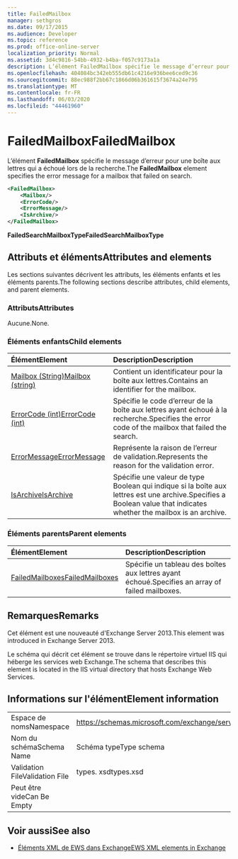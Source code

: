 ```yaml
---
title: FailedMailbox
manager: sethgros
ms.date: 09/17/2015
ms.audience: Developer
ms.topic: reference
ms.prod: office-online-server
localization_priority: Normal
ms.assetid: 3d4c9816-54bb-4932-b4ba-f057c9173a1a
description: L’élément FailedMailbox spécifie le message d’erreur pour une boîte aux lettres qui a échoué lors de la recherche.
ms.openlocfilehash: 404084bc342eb555db61c4216e936bee6ced9c36
ms.sourcegitcommit: 88ec988f2bb67c1866d06b361615f3674a24e795
ms.translationtype: MT
ms.contentlocale: fr-FR
ms.lasthandoff: 06/03/2020
ms.locfileid: "44461960"
---
```

# <a name="failedmailbox"></a><span data-ttu-id="b6e84-103">FailedMailbox</span><span class="sxs-lookup"><span data-stu-id="b6e84-103">FailedMailbox</span></span>

<span data-ttu-id="b6e84-104">L’élément **FailedMailbox** spécifie le message d’erreur pour une boîte aux lettres qui a échoué lors de la recherche.</span><span class="sxs-lookup"><span data-stu-id="b6e84-104">The **FailedMailbox** element specifies the error message for a mailbox that failed on search.</span></span> 
  
```XML
<FailedMailbox>
    <Mailbox/>
    <ErrorCode/>
    <ErrorMessage/>
    <IsArchive/>
</FailedMailbox>
```

 <span data-ttu-id="b6e84-105">**FailedSearchMailboxType**</span><span class="sxs-lookup"><span data-stu-id="b6e84-105">**FailedSearchMailboxType**</span></span>
## <a name="attributes-and-elements"></a><span data-ttu-id="b6e84-106">Attributs et éléments</span><span class="sxs-lookup"><span data-stu-id="b6e84-106">Attributes and elements</span></span>

<span data-ttu-id="b6e84-107">Les sections suivantes décrivent les attributs, les éléments enfants et les éléments parents.</span><span class="sxs-lookup"><span data-stu-id="b6e84-107">The following sections describe attributes, child elements, and parent elements.</span></span>
  
### <a name="attributes"></a><span data-ttu-id="b6e84-108">Attributs</span><span class="sxs-lookup"><span data-stu-id="b6e84-108">Attributes</span></span>

<span data-ttu-id="b6e84-109">Aucune.</span><span class="sxs-lookup"><span data-stu-id="b6e84-109">None.</span></span>
  
### <a name="child-elements"></a><span data-ttu-id="b6e84-110">Éléments enfants</span><span class="sxs-lookup"><span data-stu-id="b6e84-110">Child elements</span></span>

|<span data-ttu-id="b6e84-111">**Élément**</span><span class="sxs-lookup"><span data-stu-id="b6e84-111">**Element**</span></span>|<span data-ttu-id="b6e84-112">**Description**</span><span class="sxs-lookup"><span data-stu-id="b6e84-112">**Description**</span></span>|
|:-----|:-----|
|[<span data-ttu-id="b6e84-113">Mailbox (String)</span><span class="sxs-lookup"><span data-stu-id="b6e84-113">Mailbox (string)</span></span>](mailbox-string.md) <br/> |<span data-ttu-id="b6e84-114">Contient un identificateur pour la boîte aux lettres.</span><span class="sxs-lookup"><span data-stu-id="b6e84-114">Contains an identifier for the mailbox.</span></span>  <br/> |
|[<span data-ttu-id="b6e84-115">ErrorCode (int)</span><span class="sxs-lookup"><span data-stu-id="b6e84-115">ErrorCode (int)</span></span>](errorcode-int.md) <br/> |<span data-ttu-id="b6e84-116">Spécifie le code d’erreur de la boîte aux lettres ayant échoué à la recherche.</span><span class="sxs-lookup"><span data-stu-id="b6e84-116">Specifies the error code of the mailbox that failed the search.</span></span>  <br/> |
|[<span data-ttu-id="b6e84-117">ErrorMessage</span><span class="sxs-lookup"><span data-stu-id="b6e84-117">ErrorMessage</span></span>](errormessage.md) <br/> |<span data-ttu-id="b6e84-118">Représente la raison de l’erreur de validation.</span><span class="sxs-lookup"><span data-stu-id="b6e84-118">Represents the reason for the validation error.</span></span>  <br/> |
|[<span data-ttu-id="b6e84-119">IsArchive</span><span class="sxs-lookup"><span data-stu-id="b6e84-119">IsArchive</span></span>](isarchive.md) <br/> |<span data-ttu-id="b6e84-120">Spécifie une valeur de type Boolean qui indique si la boîte aux lettres est une archive.</span><span class="sxs-lookup"><span data-stu-id="b6e84-120">Specifies a Boolean value that indicates whether the mailbox is an archive.</span></span>  <br/> |
   
### <a name="parent-elements"></a><span data-ttu-id="b6e84-121">Éléments parents</span><span class="sxs-lookup"><span data-stu-id="b6e84-121">Parent elements</span></span>

|<span data-ttu-id="b6e84-122">**Élément**</span><span class="sxs-lookup"><span data-stu-id="b6e84-122">**Element**</span></span>|<span data-ttu-id="b6e84-123">**Description**</span><span class="sxs-lookup"><span data-stu-id="b6e84-123">**Description**</span></span>|
|:-----|:-----|
|[<span data-ttu-id="b6e84-124">FailedMailboxes</span><span class="sxs-lookup"><span data-stu-id="b6e84-124">FailedMailboxes</span></span>](failedmailboxes.md) <br/> |<span data-ttu-id="b6e84-125">Spécifie un tableau des boîtes aux lettres ayant échoué.</span><span class="sxs-lookup"><span data-stu-id="b6e84-125">Specifies an array of failed mailboxes.</span></span>  <br/> |
   
## <a name="remarks"></a><span data-ttu-id="b6e84-126">Remarques</span><span class="sxs-lookup"><span data-stu-id="b6e84-126">Remarks</span></span>

<span data-ttu-id="b6e84-127">Cet élément est une nouveauté d'Exchange Server 2013.</span><span class="sxs-lookup"><span data-stu-id="b6e84-127">This element was introduced in Exchange Server 2013.</span></span>
  
<span data-ttu-id="b6e84-128">Le schéma qui décrit cet élément se trouve dans le répertoire virtuel IIS qui héberge les services web Exchange.</span><span class="sxs-lookup"><span data-stu-id="b6e84-128">The schema that describes this element is located in the IIS virtual directory that hosts Exchange Web Services.</span></span>
  
## <a name="element-information"></a><span data-ttu-id="b6e84-129">Informations sur l'élément</span><span class="sxs-lookup"><span data-stu-id="b6e84-129">Element information</span></span>

|||
|:-----|:-----|
|<span data-ttu-id="b6e84-130">Espace de noms</span><span class="sxs-lookup"><span data-stu-id="b6e84-130">Namespace</span></span>  <br/> |https://schemas.microsoft.com/exchange/services/2006/types  <br/> |
|<span data-ttu-id="b6e84-131">Nom du schéma</span><span class="sxs-lookup"><span data-stu-id="b6e84-131">Schema Name</span></span>  <br/> |<span data-ttu-id="b6e84-132">Schéma type</span><span class="sxs-lookup"><span data-stu-id="b6e84-132">Type schema</span></span>  <br/> |
|<span data-ttu-id="b6e84-133">Validation File</span><span class="sxs-lookup"><span data-stu-id="b6e84-133">Validation File</span></span>  <br/> |<span data-ttu-id="b6e84-134">types. xsd</span><span class="sxs-lookup"><span data-stu-id="b6e84-134">types.xsd</span></span>  <br/> |
|<span data-ttu-id="b6e84-135">Peut être vide</span><span class="sxs-lookup"><span data-stu-id="b6e84-135">Can Be Empty</span></span>  <br/> ||
   
## <a name="see-also"></a><span data-ttu-id="b6e84-136">Voir aussi</span><span class="sxs-lookup"><span data-stu-id="b6e84-136">See also</span></span>



- [<span data-ttu-id="b6e84-137">Éléments XML de EWS dans Exchange</span><span class="sxs-lookup"><span data-stu-id="b6e84-137">EWS XML elements in Exchange</span></span>](ews-xml-elements-in-exchange.md)

